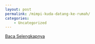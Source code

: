 ```yaml
---
layout: post
permalink: /mimpi-kuda-datang-ke-rumah/
categories:
    - Uncategorized
---
```


[Baca Selengkapnya](/08)